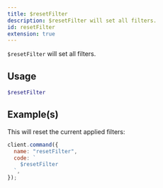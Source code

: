 ```yaml
---
title: $resetFilter
description: $resetFilter will set all filters.
id: resetFilter
extension: true
---
```


`$resetFilter` will set all filters.

## Usage

```php
$resetFilter
```

## Example(s)

This will reset the current applied filters:

```javascript
client.command({
  name: "resetFilter",
  code: `
    $resetFilter
  `,
});
```
